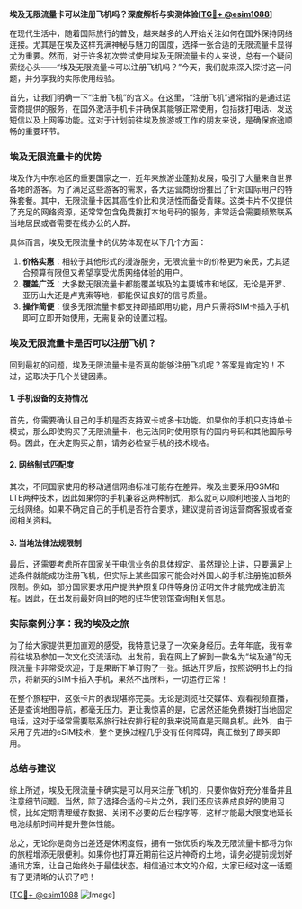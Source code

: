 **埃及无限流量卡可以注册飞机吗？深度解析与实测体验[[TG💪+ @esim1088](https://t.me/s/esim1088)]**

在现代生活中，随着国际旅行的普及，越来越多的人开始关注如何在国外保持网络连接。尤其是在埃及这样充满神秘与魅力的国度，选择一张合适的无限流量卡显得尤为重要。然而，对于许多初次尝试使用埃及无限流量卡的人来说，总有一个疑问萦绕心头——“埃及无限流量卡可以注册飞机吗？”今天，我们就来深入探讨这一问题，并分享我的实际使用经验。

首先，让我们明确一下“注册飞机”的含义。在这里，“注册飞机”通常指的是通过运营商提供的服务，在国外激活手机卡并确保其能够正常使用，包括拨打电话、发送短信以及上网等功能。这对于计划前往埃及旅游或工作的朋友来说，是确保旅途顺畅的重要环节。

### 埃及无限流量卡的优势

埃及作为中东地区的重要国家之一，近年来旅游业蓬勃发展，吸引了大量来自世界各地的游客。为了满足这些游客的需求，各大运营商纷纷推出了针对国际用户的特殊套餐。其中，无限流量卡因其高性价比和灵活性而备受青睐。这类卡片不仅提供了充足的网络资源，还常常包含免费拨打本地号码的服务，非常适合需要频繁联系当地居民或者需要在线办公的人群。

具体而言，埃及无限流量卡的优势体现在以下几个方面：

1. **价格实惠**：相较于其他形式的漫游服务，无限流量卡的价格更为亲民，尤其适合预算有限但又希望享受优质网络体验的用户。
2. **覆盖广泛**：大多数无限流量卡都能覆盖埃及的主要城市和地区，无论是开罗、亚历山大还是卢克索等地，都能保证良好的信号质量。
3. **操作简便**：很多无限流量卡都支持即插即用功能，用户只需将SIM卡插入手机即可立即开始使用，无需复杂的设置过程。

### 埃及无限流量卡是否可以注册飞机？

回到最初的问题，埃及无限流量卡是否真的能够注册飞机呢？答案是肯定的！不过，这取决于几个关键因素。

#### 1. 手机设备的支持情况

首先，你需要确认自己的手机是否支持双卡或多卡功能。如果你的手机只支持单卡模式，那么即使购买了无限流量卡，也无法同时使用原有的国内号码和其他国际号码。因此，在决定购买之前，请务必检查手机的技术规格。

#### 2. 网络制式匹配度

其次，不同国家使用的移动通信网络标准可能存在差异。埃及主要采用GSM和LTE两种技术，因此如果你的手机兼容这两种制式，那么就可以顺利地接入当地的无线网络。如果不确定自己的手机是否符合要求，建议提前咨询运营商客服或者查阅相关资料。

#### 3. 当地法律法规限制

最后，还需要考虑所在国家关于电信业务的具体规定。虽然理论上讲，只要满足上述条件就能成功注册飞机，但实际上某些国家可能会对外国人的手机注册施加额外限制。例如，部分国家要求用户提供护照复印件等身份证明文件才能完成注册流程。因此，在出发前最好向目的地的驻华使领馆查询相关信息。

### 实际案例分享：我的埃及之旅

为了给大家提供更加直观的感受，我特意记录了一次亲身经历。去年年底，我有幸前往埃及参加一次文化交流活动。出发前，我在网上了解到一款名为“埃及通”的无限流量卡非常受欢迎，于是果断下单订购了一张。抵达开罗后，按照说明书上的指示，将新买的SIM卡插入手机，果然不出所料，一切运行正常！

在整个旅程中，这张卡片的表现堪称完美。无论是浏览社交媒体、观看视频直播，还是查询地图导航，都毫无压力。更让我惊喜的是，它居然还能免费拨打当地固定电话，这对于经常需要联系旅行社安排行程的我来说简直是天赐良机。此外，由于采用了先进的eSIM技术，整个更换过程几乎没有任何障碍，真正做到了即买即用。

### 总结与建议

综上所述，埃及无限流量卡确实是可以用来注册飞机的，只要你做好充分准备并且注意细节问题。当然，除了选择合适的卡片之外，我们还应该养成良好的使用习惯，比如定期清理缓存数据、关闭不必要的后台程序等，这样才能最大限度地延长电池续航时间并提升整体性能。

总之，无论你是商务出差还是休闲度假，拥有一张优质的埃及无限流量卡都将为你的旅程增添无限便利。如果你也打算近期前往这片神奇的土地，请务必提前规划好通讯方案，让自己始终处于最佳状态。相信通过本文的介绍，大家已经对这一话题有了更清晰的认识了吧！

[[TG💪+ @esim1088](https://t.me/s/esim1088) ![Image](https://i.postimg.cc/4NQfJmqS/Snipaste-2025-05-13-00-14-12.png)]
